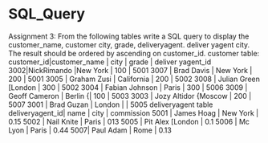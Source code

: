 # SQL_Query
Assignment 3: From the following tables write a SQL query to display the customer_name, customer city, grade, deliveryagent. deliver yagent city. The result should be ordered by ascending on customer_id. customer table: customer_id|customer_name | city | grade | deliver yagent_id 3002|NickRimando |New York | 100 | 5001 3007 | Brad Davis | New York | 200 | 5001 3005 | Graham Zusi | California | 200 | 5002 3008 | Julian Green [London | 300 | 5002 3004 | Fabian Johnson | Paris | 300 | 5006 3009 | Geoff Cameron | Berlin {| 100 | 5003 3003 | Jozy Altidor {Moscow | 200 | 5007 3001 | Brad Guzan | London | | 5005 deliveryagent table deliveryagent_id| name | city | commission 5001 | James Hoag | New York | 0.15 5002 | Nail Knite | Paris | 013 5005 | Pit Alex [London | 0.1 5006 | Mc Lyon | Paris | 0.44 5007| Paul Adam | Rome | 0.13
